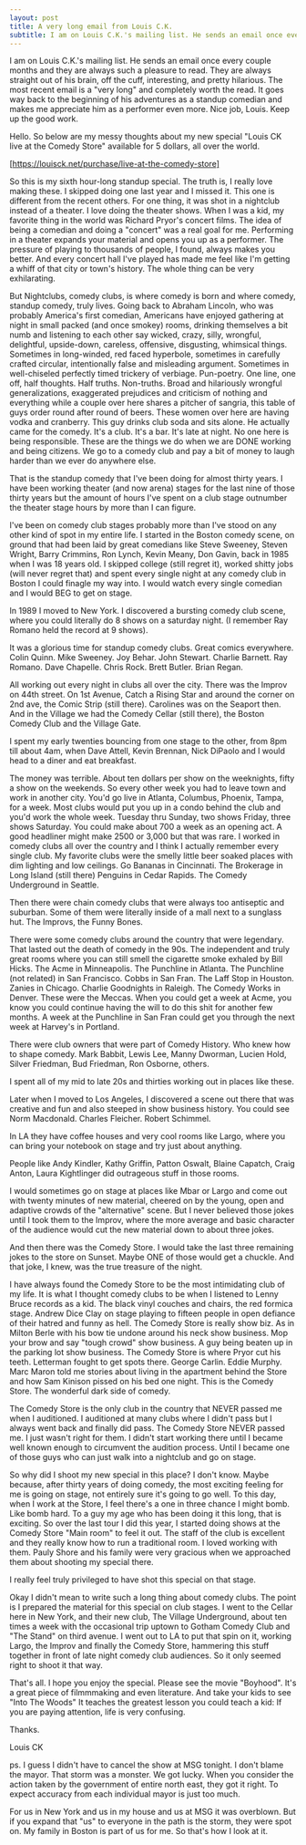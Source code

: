 ```yaml
---
layout: post
title: A very long email from Louis C.K.
subtitle: I am on Louis C.K.'s mailing list. He sends an email once every couple months and they are always such a pleasure to read. They are always straight out of his brain, off the cuff, interesting, and pretty hilarious. The most recent email is a "very long" and completely worth the read. It goes way back to the beginning of his adventures as a standup comedian and makes me appreciate him as a performer even more. Nice job, Louis. Keep up the good work.
---
```


I am on Louis C.K.'s mailing list. He sends an email once every couple months and they are always such a pleasure to read. They are always straight out of his brain, off the cuff, interesting, and pretty hilarious. The most recent email is a "very long" and completely worth the read. It goes way back to the beginning of his adventures as a standup comedian and makes me appreciate him as a performer even more. Nice job, Louis. Keep up the good work.

Hello.  So below are my messy thoughts about my new special "Louis CK live at the Comedy Store" available for 5 dollars, all over the world.

[https://louisck.net/purchase/live-at-the-comedy-store]

So this is my sixth hour-long standup special.  The truth is, I really love making these.  I skipped doing one last year and I missed it. This one is different from the recent others.  For one thing, it was shot in a nightclub instead of a theater.  I love doing the theater shows.  When I was a kid, my favorite thing in the world was Richard Pryor's concert films.  The idea of being a comedian and doing a "concert" was a real goal for me.  Performing in a theater expands your material and opens you up as a performer.  The pressure of playing to thousands of people, I found, always makes you better.  And every concert hall I've played has made me feel like I'm getting a whiff of that city or town's history.  The whole thing can be very exhilarating.

But Nightclubs, comedy clubs, is where comedy is born and where comedy, standup comedy, truly lives.  Going back to Abraham Lincoln, who was probably America's first comedian, Americans have enjoyed gathering at night in small packed (and once smokey) rooms, drinking themselves a bit numb and listening to each other say wicked, crazy, silly, wrongful, delightful, upside-down, careless, offensive, disgusting, whimsical things.   Sometimes in long-winded, red faced hyperbole, sometimes in carefully crafted circular, intentionally false and misleading argument.  Sometimes in well-chiseled perfectly timed trickery of verbiage.  Pun-poetry.  One line, one off, half thoughts.  Half truths.  Non-truths.  Broad and hilariously wrongful generalizations, exaggerated prejudices and criticism of nothing and everything while a couple over here shares a pitcher of sangria, this table of guys order round after round of beers. These women over here are having vodka and cranberry.  This guy drinks club soda and sits alone. He actually came for the comedy.  It's a club.  It's a bar.  It's late at night.  No one here is being responsible. These are the things we do when we are DONE working and being citizens. We go to a comedy club and pay a bit of money to laugh harder than we ever do anywhere else.

That is the standup comedy that I've been doing for almost thirty years.  I have been working theater (and now arena) stages for the last nine of those thirty years but the amount of hours I've spent on a club stage outnumber the theater stage hours by more than I can figure.

I've been on comedy club stages probably more than I've stood on any other kind of spot in my entire life.  I started in the Boston comedy scene, on ground that had been laid by great comedians like Steve Sweeney, Steven Wright, Barry Crimmins, Ron Lynch, Kevin Meany, Don Gavin, back in 1985 when I was 18 years old.  I skipped college (still regret it), worked shitty jobs (will never regret that)  and spent every single night at any comedy club in Boston I could finagle my way into. I would watch every single comedian and I would BEG to get on stage.

In 1989 I moved to New York.  I discovered a bursting comedy club scene, where you could literally do 8 shows on a saturday night. (I remember Ray Romano held the record at 9 shows).

It was a glorious time for standup comedy clubs.  Great comics everywhere. Colin Quinn. Mike Sweeney. Joy Behar. John Stewart. Charlie Barnett. Ray Romano. Dave Chapelle. Chris Rock. Brett Butler. Brian Regan.

All working out every night in clubs all over the city.  There was the Improv on 44th street.  On 1st Avenue, Catch a Rising Star and around the corner on 2nd ave, the Comic Strip (still there).  Carolines was on the Seaport then.  And in the Village we had the Comedy Cellar (still there), the Boston Comedy Club and the Village Gate.

I spent my early twenties bouncing from one stage to the other, from 8pm till about 4am, when Dave Attell, Kevin Brennan, Nick DiPaolo and I would head to a diner and eat breakfast.

The money was terrible.  About ten dollars per show on the weeknights, fifty a show on the weekends.  So every other week you had to leave town and work in another city. You'd go live in Atlanta, Columbus, Phoenix,  Tampa, for a week.  Most clubs would put you up in a condo behind the club and you'd work the whole week.  Tuesday thru Sunday, two shows Friday, three shows Saturday.  You could make about 700 a week as an opening act.  A good headliner might make 2500 or 3,000 but that was rare.  I worked in comedy clubs all over the country and I think I actually remember every single club.  My favorite clubs were the smelly little beer soaked places with dim lighting and low ceilings.  Go Bananas in Cincinnati. The Brokerage in Long Island (still there)  Penguins in Cedar Rapids.   The Comedy Underground in Seattle.

Then there were chain comedy clubs that were always too antiseptic and suburban.  Some of them were literally inside of a mall next to a sunglass hut.  The Improvs, the Funny Bones.

There were some comedy clubs around the country that were legendary.  That lasted out the death of comedy in the 90s.  The independent and truly great rooms where you can still smell the cigarette smoke exhaled by Bill Hicks.  The Acme in Minneapolis. The Punchline in Atlanta.  The Punchline (not related) in San Francisco.  Cobbs in San Fran.  The Laff Stop in Houston.  Zanies in Chicago.  Charlie Goodnights in Raleigh.  The Comedy Works in Denver.  These were the Meccas. When you could get a week at Acme, you know you could continue having the will to do this shit for another few months.  A week at the Punchline in San Fran could get you through the next week at Harvey's in Portland.

There were club owners that were part of Comedy History.  Who knew how to shape comedy.  Mark Babbit, Lewis Lee, Manny Dworman, Lucien Hold, Silver Friedman, Bud Friedman, Ron Osborne, others.

I spent all of my mid to late 20s and thirties working out in places like these.

Later when I moved to Los Angeles, I discovered a scene out there that was creative and fun and also steeped in show business history. You could see Norm Macdonald. Charles Fleicher. Robert Schimmel.

In LA they have coffee houses and very cool rooms like Largo, where you can bring your notebook on stage and try just about anything.

People like Andy Kindler, Kathy Griffin, Patton Oswalt, Blaine Capatch, Craig Anton, Laura Kightlinger did outrageous stuff in those rooms.

I would sometimes go on stage at places like Mbar or Largo and come out with twenty minutes of new material, cheered on by the young, open and adaptive crowds of the "alternative" scene.  But I never believed those jokes until I took them to the Improv, where the more average and basic character of the audience would cut the new material down to about three jokes.

And then there was the Comedy Store.  I would take the last three remaining jokes to the store on Sunset.  Maybe ONE of those would get a chuckle.  And that joke, I knew, was the true treasure of the night.

I have always found the Comedy Store to be the most intimidating club of my life.  It is what I thought comedy clubs to be when I listened to Lenny Bruce records as a kid.  The black vinyl couches and chairs, the red formica stage.  Andrew Dice Clay on stage playing to fifteen people in open defiance of their hatred and funny as hell.   The Comedy Store is really show biz.  As in Milton Berle with his bow tie undone around his neck show business.   Mop your brow and say "tough crowd" show business.  A guy being beaten up in the parking lot show business.  The Comedy Store is where Pryor cut his teeth.  Letterman fought to get spots there.  George Carlin.  Eddie Murphy.   Marc Maron told me stories about living in the apartment behind the Store and how Sam Kinison pissed on his bed one night. This is the Comedy Store. The wonderful dark side of comedy.

The Comedy Store is the only club in the country that NEVER passed me when I auditioned.  I auditioned at many clubs where I didn't pass but I always went back and finally did pass. The Comedy Store NEVER passed me.  I just wasn't right for them.  I didn't start working there until I became well known enough to circumvent the audition process. Until I became one of those guys who can just walk into a nightclub and go on stage.

So why did I shoot my new special in this place?  I don't know.  Maybe because, after thirty years of doing comedy, the most exciting feeling for me is going on stage, not entirely sure it's going to go well.  To this day, when I work at the Store, I feel there's a one in three chance I might bomb.  Like bomb hard.  To a guy my age who has been doing it this long, that is exciting.   So over the last tour I did this year, I started doing shows at the Comedy Store "Main room" to feel it out. The staff of the club is excellent and they really know how to run a traditional room.  I loved working with them. Pauly Shore and his family were very gracious when we approached them about shooting my special there.

I really feel truly privileged to have shot this special on that stage.

Okay I didn't mean to write such a long thing about comedy clubs.  The point is I prepared the material for this special on club stages.  I went to the Cellar here in New York, and their new club, The Village Underground, about ten times a week with the occasional trip uptown to Gotham Comedy Club and "The Stand" on third avenue.  I went out to LA to put that spin on it, working Largo, the Improv and finally the Comedy Store, hammering this stuff together in front of late night comedy club audiences.  So it only seemed right to shoot it that way.

That's all.  I hope you enjoy the special.  Please see the movie "Boyhood".  It's a great piece of filmmmaking and even literature. And take your kids to see "Into The Woods"  It teaches the greatest lesson you could teach a kid: If you are paying attention, life is very confusing.

Thanks.

Louis CK

ps.  I guess I didn't have to cancel the show at MSG tonight.  I don't blame the mayor.  That storm was a monster.  We got lucky.  When you consider the action taken by the government of entire north east, they got it right.  To expect accuracy from each individual mayor is just too much.

For us in New York and us in my house and us at MSG it was overblown.  But if you expand that "us" to everyone in the path is the storm, they were spot on.  My family in Boston is part of us for me.  So that's how I look at it.
